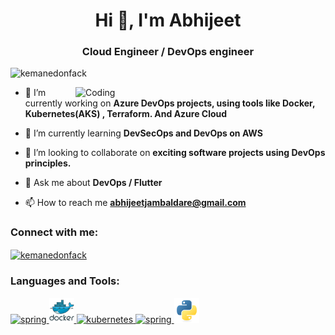 <h1 align="center">Hi 👋, I'm Abhijeet</h1>
<h3 align="center">Cloud Engineer / DevOps engineer </h3>

<p align="left"> <img src="https://komarev.com/ghpvc/?username=kemanedonfack&label=Profile%20views&color=0e75b6&style=flat" alt="kemanedonfack" /> </p>

<img align="right" alt="Coding" width="400" src="https://www.contrastsecurity.com/hs-fs/hubfs/images/DevOps%20Solutions/devops-old-way.gif?width=1322&name=devops-old-way.gif">

- 🔭 I’m currently working on **Azure DevOps projects, using tools like Docker, Kubernetes(AKS) , Terraform. And Azure Cloud**

- 🌱 I’m currently learning **DevSecOps and DevOps on AWS**

- 👯 I’m looking to collaborate on **exciting software projects using DevOps principles.**

- 💬 Ask me about **DevOps / Flutter**

- 📫 How to reach me **abhijeetjambaldare@gmail.com**

<h3 align="left">Connect with me:</h3>
<p align="left">
<a href="https://www.linkedin.com/in/abhijeet-jambaldare-0993a7120/" target="blank"><img align="center" src="https://raw.githubusercontent.com/rahuldkjain/github-profile-readme-generator/master/src/images/icons/Social/linked-in-alt.svg" alt="kemanedonfack" height="30" width="40" /></a>
</p>

<h3 align="left">Languages and Tools:</h3>
<p align="left"> </a> <a href="https://portal.azure.com" target="_blank" rel="noreferrer"> <img src="https://www.vectorlogo.zone/logos/microsoft_azure/microsoft_azure-icon.svg" alt="spring" width="40" height="40"/> </a> </a> <a href="https://www.docker.com/" target="_blank" rel="noreferrer"> <img src="https://raw.githubusercontent.com/devicons/devicon/master/icons/docker/docker-original-wordmark.svg" alt="docker" width="40" height="40"/> </a>  <a href="https://www.jenkins.io" target="_blank" rel="noreferrer">  </a> <a href="https://kubernetes.io" target="_blank" rel="noreferrer"> <img src="https://www.vectorlogo.zone/logos/kubernetes/kubernetes-icon.svg" alt="kubernetes" width="40" height="40"/> </a> </a> <a href="https://registry.terraform.io/providers/hashicorp/azurerm/latest/docs" target="_blank" rel="noreferrer"> <img src="https://www.vectorlogo.zone/logos/terraformio/terraformio-icon.svg" alt="spring" width="40" height="40"/> </a> </a> <a href="https://www.python.org" target="_blank" rel="noreferrer"> <img src="https://raw.githubusercontent.com/devicons/devicon/master/icons/python/python-original.svg" alt="python" width="40" height="40"/>  </p>


